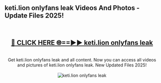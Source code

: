 <h2>keti.lion onlyfans leak Videos And Photos - Update Files 2025!</h2>
<br>
<div align="center">
<h2><a href="https://top-ai-tools.click/QrbHav" rel="nofollow">🔴 CLICK HERE 🌐==►► keti.lion onlyfans leak</a></h2>
<br>
Get keti.lion onlyfans leak and all content. Now you can access all videos and pictures of keti.lion onlyfans leak. New Updated Files 2025!
<br>
<br>
<a href="https://top-ai-tools.click/QrbHav" rel="nofollow" data-target="animated-image.originalLink"><img src="https://i.ibb.co.com/WyWwxjT/player-gif2.gif" alt="keti.lion onlyfans leak" style="max-width: 100%; display: inline-block;" data-target="animated-image.originalImage"></a>
</div>
<br>